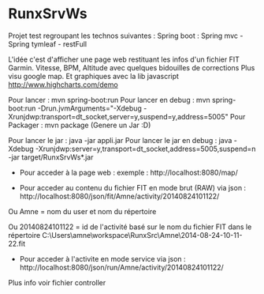 RunxSrvWs
=============
Projet test regroupant les technos suivantes :
Spring boot : Spring mvc - Spring tymleaf - restFull

L'idée c'est d'afficher une page web restituant les infos d'un fichier FIT Garmin.
Vitesse, BPM, Altitude avec quelques bidouilles de corrections
Plus visu google map.
Et graphiques avec la lib javascript http://www.highcharts.com/demo

Pour lancer : mvn spring-boot:run
Pour lancer en debug : mvn spring-boot:run -Drun.jvmArguments="-Xdebug -Xrunjdwp:transport=dt_socket,server=y,suspend=y,address=5005"
Pour Packager : mvn package (Genere un Jar :D)

Pour lancer le jar : java -jar appli.jar
Pour lancer le jar en debug : java -Xdebug -Xrunjdwp:server=y,transport=dt_socket,address=5005,suspend=n -jar target/RunxSrvWs*.jar

- Pour acceder à la page web : exemple : http://localhost:8080/map/

- Pour acceder au contenu du fichier FIT en mode brut (RAW) via json : http://localhost:8080/json/fit/Amne/activity/20140824101122/

Ou Amne = nom du user et nom du répertoire

Ou 20140824101122 =  id de l'activité basé sur le nom du fichier FIT dans le répertoire C:\Users\amne\workspace\RunxSrc\Amne\2014-08-24-10-11-22.fit

- Pour acceder à l'activite en mode service via json : http://localhost:8080/json/run/Amne/activity/20140824101122/

Plus info voir fichier controller